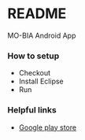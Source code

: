 # README  #

MO-BIA Android App

### How to setup ###

* Checkout
* Install Eclipse
* Run

### Helpful links ###
* [Google play store](https://play.google.com/store/apps/details?id=com.ta.truckmap&hl=en)
